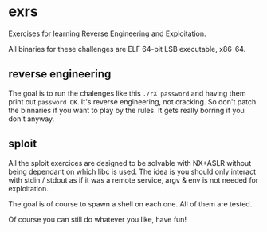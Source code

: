 # exrs
Exercises for learning Reverse Engineering and Exploitation.

All binaries for these challenges are ELF 64-bit LSB executable, x86-64.

## reverse engineering

The goal is to run the chalenges like this `./rX password` and having them
print out `password OK`. It's reverse engineering, not cracking. So don't
patch the binnaries if you want to play by the rules. It gets really borring
if you don't anyway.

## sploit

All the sploit exercices are designed to be solvable with NX+ASLR
without being dependant on which libc is used. The idea is you should
only interact with stdin / stdout as if it was a remote service,
argv & env is not needed for exploitation.

The goal is of course to spawn a shell on each one. All of them are tested.


Of course you can still do whatever you like, have fun!
